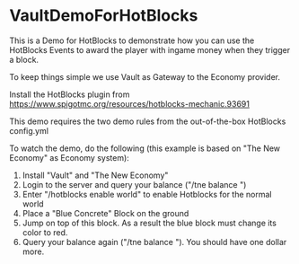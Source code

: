# VaultDemoForHotBlocks
This is a Demo for HotBlocks to demonstrate how you can use the HotBlocks Events to award the player with ingame money when they trigger a block.

To keep things simple we use Vault as Gateway to the Economy provider.

Install the HotBlocks plugin from https://www.spigotmc.org/resources/hotblocks-mechanic.93691

This demo requires the two demo rules from the out-of-the-box HotBlocks config.yml

To watch the demo, do the following (this example is based on "The New Economy" as Economy system):
1. Install "Vault" and "The New Economy"
2. Login to the server and query your balance ("/tne balance <playername>")
3. Enter "/hotblocks enable world" to enable Hotblocks for the normal world
4. Place a "Blue Concrete" Block on the ground
5. Jump on top of this block. As a result the blue block must change its color to red.
6. Query your balance again ("/tne balance <playername>"). You should have one dollar more.
